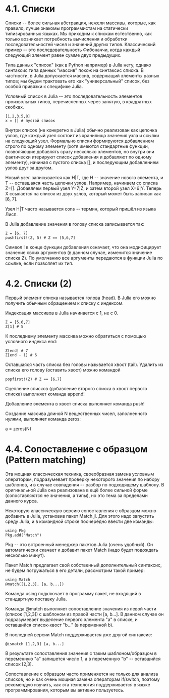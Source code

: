 # 4.1. Списки
Списки -- более сильная абстракция, нежели массивы, которые, как правило, лучше знакомы программистам на статически типизированных языках. Мы приходим к спискам естественно, как только возникает потребность вычисления и обработки последовательностей чисел и значений других типов. Классический пример -- это последовательность Фибоначчи, когда каждый следующий элемент равен сумме двух предыдущих.

Типа данных "список" (как в Python например) в Julia нету, однако синтаксис типа данных "массив" похож на синтаксис списка. В частности, в Julia допускается массив, содержащий элементы разных типов; мы будем трактовать его как "универсальный" список, без особой привязки к специфике Julia.

Условный список в Julia -- это последовательность элементов произвольных типов, перечисленных через запятую, в квадратных скобках.

```
[1,2,3,5,8]
x = [] # пустой список
```
Внутри список (не конкретно в Julia) обычно реализован как цепочка узлов, где каждый узел состоит из хранилища значения узла и ссылки на следующий узел. Формально списки формируются добавлением строго по одному элементу (хотя имеются стандартные функции, позволяющие добавлять сразу несколько элементов, но внутри они фактически итерируют список добавления и добавляют по одному элементу), начиная с пустого списка [], и последующим добавлением узлов друг за другом.

Новый узел записывается как H|T, где H -- значение нового элемента, и T -- оставшаяся часть цепочки узлов. Например, начинаем со списка Z=[]. Добавляем первый узел Y=7|Z, и затем второй узел X=6|Y. Теперь X ссылается на список из двух узлов, который может быть записан как [6, 7].

Узел H|T часто называется cons -- термин, который пришёл из языка Лисп.

В Julia добавление значения в голову списка записывается так:

```
Z = [6, 7]
pushfirst!(Z, 5) # Z == [5,6,7]
```
Символ ! в конце функции добавления означает, что она модифицирует значение своих аргументов (в данном случае, изменится значение списка Z). По умолчанию все аргументы передаются в функции Julia по ссылке, если позволяет их тип.


# 4.2. Списки (2)
Первый элемент списка называется голова (head). В Julia его можно получить обычным обращением к списку с индексом.

Индексация массивов в Julia начинается с 1, не с 0.

```
Z = [5,6,7]
Z[1] # 5
```
К последнему элементу массива можно обратиться с помощью условного индекса end:

```
Z[end] # 7
Z[end - 1] # 6
```
Оставшаяся часть списка без головы называется хвост (tail). Удалить из списка его голову (оставить хвост) можно командой

```
popfirst!(Z) # Z == [6,7]
```
Сцепление списков (добавление второго списка в хвост первого списка) выполняет команда append!

Добавление элемента в хвост списка выполняет команда push!

Создание массива длиной N вещественных чисел, заполненного нулями, выполняет команда zeros:

a = zeros(N) 


# 4.4. Сопоставление с образцом (Pattern matching)
Эта мощная классическая техника, своеобразная замена условным операторам, подразумевает проверку некоторого значения по набору шаблонов, и в случае совпадения -- разбор по подходящему шаблону. В оригинальной Julia она реализована в ещё более сильной форме (сопоставляются не значения, а типы), но это тема за пределами данного курса.

Некоторую классическую версию сопоставления с образцом можно добавить в Julia, установив пакет Match.jl. Для этого надо запустить среду Julia, и в командной строке поочерёдно ввести две команды:

```
using Pkg
Pkg.add("Match")
```
Pkg -- это встроенный менеджер пакетов Julia (очень удобный). Он автоматически скачает и добавит пакет Match (надо будет подождать несколько минут).

Пакет Match предлагает свой собственный дополнительный синтаксис, не будем погружаться в его детали, рассмотрим такой пример:

```
using Match
@match([1,2,3], [a, b...])
```
Команда using подключает в программу пакет, не входящий в стандартную поставку Julia.

Команда @match выполняет сопоставление значения из левой части (список [1,2,3]) с шаблоном из правой части [a, b...]. В данном случае он подразумевает выделение первого элемента "a" в списке, и оставшийся список-хвост "b..." (в переменной b).

В последней версии Match поддерживается уже другой синтаксис:

```
@ismatch [1,2,3] [a, b...]
```
В результате сопоставления значения с таким шаблоном/образцом в переменную "а" запишется число 1, а в переменную "b" -- оставшийся список [2,3].

Сопоставление с образцом часто применяется не только для анализа списков, но и как очень мощная замена операторам if/switch, поэтому рекомендую изучить, как эта технология поддерживается в языке программирования, которым вы активно пользуетесь.

